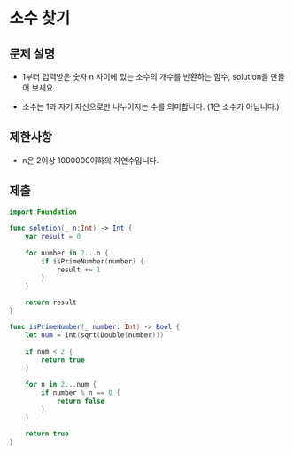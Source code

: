 # 소수 찾기
## 문제 설명
- 1부터 입력받은 숫자 n 사이에 있는 소수의 개수를 반환하는 함수, solution을 만들어 보세요.

- 소수는 1과 자기 자신으로만 나누어지는 수를 의미합니다.
(1은 소수가 아닙니다.)


## 제한사항
- n은 2이상 1000000이하의 자연수입니다.

## 제출

```swift
import Foundation
 
func solution(_ n:Int) -> Int {
    var result = 0
    
    for number in 2...n {
        if isPrimeNumber(number) {
            result += 1
        }
    }
    
    return result
}

func isPrimeNumber(_ number: Int) -> Bool {
    let num = Int(sqrt(Double(number)))
    
    if num < 2 {
        return true
    }
    
    for n in 2...num {
        if number % n == 0 {
            return false
        }
    }
    
    return true
}


```
